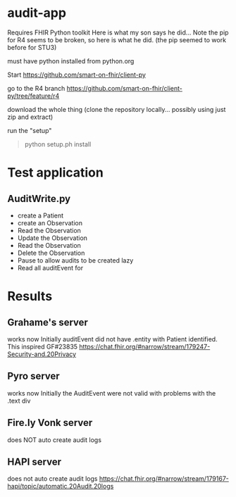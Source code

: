 # audit-app

Requires FHIR Python toolkit 
Here is what my son says he did... Note the pip for R4 seems to be broken, so here is what he did. (the pip seemed to work before for STU3)

must have python installed from python.org

Start  https://github.com/smart-on-fhir/client-py 

go to the R4 branch
    https://github.com/smart-on-fhir/client-py/tree/feature/r4

download the whole thing (clone the repository locally... possibly using just zip and extract)

run the "setup"
   > python setup.ph install

# Test application
## AuditWrite.py
* create a Patient
* create an Observation
* Read the Observation
* Update the Observation
* Read the Observation
* Delete the Observation
* Pause to allow audits to be created lazy
* Read all auditEvent for 

# Results
## Grahame's server 
works now
Initially auditEvent did not have .entity with Patient identified. This inspired GF#23835
https://chat.fhir.org/#narrow/stream/179247-Security-and.20Privacy
## Pyro server 
works now
Initially the AuditEvent were not valid with problems with the .text div
## Fire.ly Vonk server 
does NOT auto create audit logs
## HAPI server
does not auto create audit logs
https://chat.fhir.org/#narrow/stream/179167-hapi/topic/automatic.20Audit.20logs

